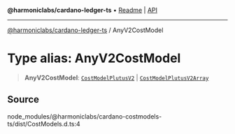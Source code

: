 **@harmoniclabs/cardano-ledger-ts** • [Readme](../README.md) \| [API](../globals.md)

***

[@harmoniclabs/cardano-ledger-ts](../README.md) / AnyV2CostModel

# Type alias: AnyV2CostModel

> **AnyV2CostModel**: [`CostModelPlutusV2`](../interfaces/CostModelPlutusV2.md) \| [`CostModelPlutusV2Array`](CostModelPlutusV2Array.md)

## Source

node\_modules/@harmoniclabs/cardano-costmodels-ts/dist/CostModels.d.ts:4

